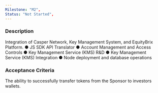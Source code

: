 ```yaml
---
Milestone: "M2",
Status: "Not Started",
---
```

<!--lang:en--> 
### Description

Integration of Casper Network, Key Management System, and EquityBrix Platform.
● JS SDK API Translator
● Account Management and Access Controls
● Key Management Service (KMS) R&D
● Key Management Service (KMS) Integration
● Node deployment and database operations

### Acceptance Criteria
The ability to successfully transfer tokens from the Sponsor to investors wallets.
